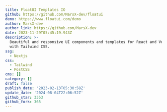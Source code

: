 ```yaml
---
title: FloatUI Templates IO
github: https://github.com/MarsX-dev/floatui
demo: https://www.floatui.com/demo
author: MarsX-dev
author_link: https://github.com/MarsX-dev
date: 2023-11-29T05:45:19.943Z
description: >-
  Beautiful and responsive UI components and templates for React and Vue (soon)
  with Tailwind CSS.
ssg:
  - Nextjs
css:
  - Tailwind
  - PostCSS
cms: []
category: []
draft: false
publish_date: '2023-02-13T05:30:58Z'
update_date: '2024-08-04T22:06:52Z'
github_star: 3353
github_fork: 365
---
```

